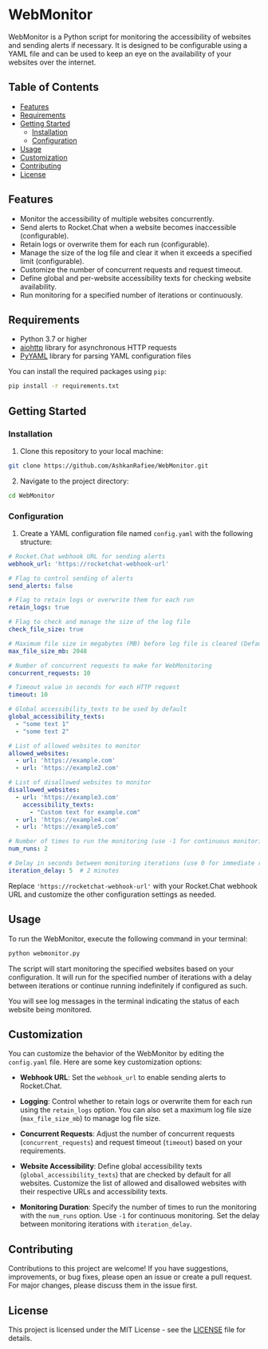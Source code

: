 # WebMonitor

WebMonitor is a Python script for monitoring the accessibility of websites and sending alerts if necessary. It is designed to be configurable using a YAML file and can be used to keep an eye on the availability of your websites over the internet.

## Table of Contents

- [Features](#features)
- [Requirements](#requirements)
- [Getting Started](#getting-started)
  - [Installation](#installation)
  - [Configuration](#configuration)
- [Usage](#usage)
- [Customization](#customization)
- [Contributing](#contributing)
- [License](#license)

## Features

- Monitor the accessibility of multiple websites concurrently.
- Send alerts to Rocket.Chat when a website becomes inaccessible (configurable).
- Retain logs or overwrite them for each run (configurable).
- Manage the size of the log file and clear it when it exceeds a specified limit (configurable).
- Customize the number of concurrent requests and request timeout.
- Define global and per-website accessibility texts for checking website availability.
- Run monitoring for a specified number of iterations or continuously.

## Requirements

- Python 3.7 or higher
- [aiohttp](https://docs.aiohttp.org/en/stable/index.html) library for asynchronous HTTP requests
- [PyYAML](https://pyyaml.org/) library for parsing YAML configuration files

You can install the required packages using `pip`:

```bash
pip install -r requirements.txt
```

## Getting Started

### Installation

1. Clone this repository to your local machine:

```bash
git clone https://github.com/AshkanRafiee/WebMonitor.git
```

2. Navigate to the project directory:

```bash
cd WebMonitor
```

### Configuration

1. Create a YAML configuration file named `config.yaml` with the following structure:

```yaml
# Rocket.Chat webhook URL for sending alerts
webhook_url: 'https://rocketchat-webhook-url'

# Flag to control sending of alerts
send_alerts: false

# Flag to retain logs or overwrite them for each run
retain_logs: true

# Flag to check and manage the size of the log file
check_file_size: true

# Maximum file size in megabytes (MB) before log file is cleared (Default: 2GB)
max_file_size_mb: 2048

# Number of concurrent requests to make for WebMonitoring
concurrent_requests: 10

# Timeout value in seconds for each HTTP request
timeout: 10

# Global accessibility_texts to be used by default
global_accessibility_texts:
  - "some text 1"
  - "some text 2"

# List of allowed websites to monitor
allowed_websites:
  - url: 'https://example.com'
  - url: 'https://example2.com'

# List of disallowed websites to monitor
disallowed_websites:
  - url: 'https://example3.com'
    accessibility_texts:
      - "Custom text for example.com"
  - url: 'https://example4.com'
  - url: 'https://example5.com'

# Number of times to run the monitoring (use -1 for continuous monitoring)
num_runs: 2

# Delay in seconds between monitoring iterations (use 0 for immediate rerun)
iteration_delay: 5  # 2 minutes
```

Replace `'https://rocketchat-webhook-url'` with your Rocket.Chat webhook URL and customize the other configuration settings as needed.

## Usage

To run the WebMonitor, execute the following command in your terminal:

```bash
python webmonitor.py
```

The script will start monitoring the specified websites based on your configuration. It will run for the specified number of iterations with a delay between iterations or continue running indefinitely if configured as such.

You will see log messages in the terminal indicating the status of each website being monitored.

## Customization

You can customize the behavior of the WebMonitor by editing the `config.yaml` file. Here are some key customization options:

- **Webhook URL**: Set the `webhook_url` to enable sending alerts to Rocket.Chat.

- **Logging**: Control whether to retain logs or overwrite them for each run using the `retain_logs` option. You can also set a maximum log file size (`max_file_size_mb`) to manage log file size.

- **Concurrent Requests**: Adjust the number of concurrent requests (`concurrent_requests`) and request timeout (`timeout`) based on your requirements.

- **Website Accessibility**: Define global accessibility texts (`global_accessibility_texts`) that are checked by default for all websites. Customize the list of allowed and disallowed websites with their respective URLs and accessibility texts.

- **Monitoring Duration**: Specify the number of times to run the monitoring with the `num_runs` option. Use `-1` for continuous monitoring. Set the delay between monitoring iterations with `iteration_delay`.

## Contributing

Contributions to this project are welcome! If you have suggestions, improvements, or bug fixes, please open an issue or create a pull request. For major changes, please discuss them in the issue first.

## License

This project is licensed under the MIT License - see the [LICENSE](LICENSE) file for details.
